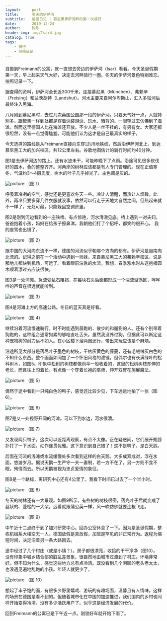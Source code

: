 ```yaml
---
layout:     post
title:      冬天的伊萨河
subtitle:   留德日记 | 慕尼黑伊萨河畔的第一次骑行
date:       2019-12-24
author:     陈陈
header-img: img/Isar4.jpg
catalog: true
tags:
    - 骑行
    - 网络日记
---
```


###


自搬到Freimann的公寓，就一直想去旁边的伊萨河（Isar）看看。今天圣诞假期第一天，早上起来天气大好，决定去河畔骑行一圈。冬天的伊萨河景色特别难忘。拍照记录一下。

据查得的资料，伊萨河全长近300千米，连接慕尼黑（München）、弗赖辛（Freising）和兰茨胡特（Landshut）。河水主要来自阿尔卑斯山，汇入多瑙河后最终注入黑海。

八月刚到慕尼黑时，去过几次英国公园那一段的伊萨河。只要天气好一点，人就特别多。跟赶集一样到处都是穿着泳装游泳、玩水、晒背的。一眼望过去仿佛到了海滩。然而这里德国人比在海滩还开放。不少人是一丝不挂的，有男有女。大家还都很坦然，没有一点觉得尴尬。可能他们认为这才是自己最真实的样子。

今天选择的路线是从Freimann直接向东穿过U6地铁线，然后沿伊萨河北上，到达慕尼黑工大的加兴校区。共12公里左右。谷歌地图估计的骑行时间约40分钟。

图1是去伊萨河边的路上。还有水迹未干，可能昨晚下了点雨。沿途可见很多砍伐好的圆木，叠的整整齐齐。河两岸的树林应该都是有人专门管理的。现在正值寒冬，气温约3～4摄氏度，树木的叶子几乎掉光了。主色调是灰的。

![picture](https://chenchenx.com/img/Isar1.jpg)
（图 1）

呼吸着冷冽的空气，感觉还是更喜欢冬天一些。冷让人清醒，而热让人烦躁。此外，再冷只要多穿几件衣服就没事，依然可以行走于天地大自然之间。但热起来就不一样了，无处可藏，只能躲回空调房里。

图2是刚到河边看到的一座铁桥。有点惊艳，河水清澈见底。桥上遇到一对夫妇，爸爸抱着小孩，妈妈在给孩子擦鼻涕。我朝他们打了个招呼，都笑的很开心。
我的座驾也出镜了。

![picture](https://chenchenx.com/img/Isar2.jpg)
（图 2）

跟中国的大河向东流不一样，德国的河流似乎朝哪个方向的都有。伊萨河是自南向北流的。记得之前在一个活动中遇到一师妹，来自慕尼黑工大的弗赖辛校区，说是那地儿都快到机场，可远了。看着眼前湍急的水流，我想，春季涨水时从这抱根圆木顺着漂过去应该很快。

图3是一处河滩。急流受乱石阻挡，在每块石头后面都形成一个湍流漩涡区，哗哗哗的声音在很远就能听到。

![picture](https://chenchenx.com/img/Isar3.jpg)
（图 3）

图4是河滩上方的高速公路。冬日的蓝天真是好看。

![picture](https://chenchenx.com/img/Isar4.jpg)
（图 4）

继续沿着河流慢速骑行。时不时能遇到晨跑的、散步的和遛狗的人。还有个别带着狗跑的，这种组合通常狗累的够呛直吐舌头。虽然我没养过狗，但据此可以断定这种宠物狗的耐力远不如人。在小区楼下溜两圈还行，带出来玩应该是个麻烦。

沿途所见大部分是落尽叶子墨色的树枝，干枯灰黄色的藤蔓，还有毛绒绒灰白色的不知什么东西。整个画面如同加了一个怀旧风格的滤镜。但偶尔也有长满绿叶的松科树木，如图5。印象中松树的树枝都像雨伞一般收着的，这里的松树树枝却伸的老长，而且往上勾着长。有点像一个穿着长袍的巫师，伸开双臂在施展魔法。

![picture](https://chenchenx.com/img/Isar5.jpg)
（图 5）

偶然于途中看到一只纯白色的鸭子，感觉还比较少见，下车远远地拍了一张（图6）。

![picture](https://chenchenx.com/img/Isar6.jpg)
（图 6）

图7是又一处视野开阔的河滩。可以下到水边，河水很清。

![picture](https://chenchenx.com/img/Isar7.jpg)
（图 7）

又发现两只鸭子。这次可以近距离观察，有点不太像。正在疑惑间，它们展开翅膀扑打了一下水面，动作连贯优雅。这下意识到自己错了！这不是鸭子，是白天鹅。

后面在河流的浅滩或水流缓慢处多次看到这样的白天鹅。大多成双成对，浮在水面，悠游岁月。据说天鹅一生严守一夫一妻制，若一方不在了，另一方则不食不眠，殉情而去。所以天鹅被视为忠贞爱情的象征。

图8是一个路标，离研究中心还有4公里了。我看下时间已过去了一个半小时。

![picture](https://chenchenx.com/img/Isar8.jpg)
（图 8）

冬天的树林还有一大景观。如图9所示。有些树的树枝很密，落光叶子后就变成了丝状的、蓬松的一大朵。远看就跟蒲公英一样，风一吹仿佛就要连根飞走。

![picture](https://chenchenx.com/img/Isar9.jpg)
（图 9）

中午近十二点终于到了加兴研究中心。回办公室休息了一下。因为是圣诞假期，整栋机械系大楼空无一人。德国放假是真放假，加班是罕见的非正常行为。返程为缩短时间，决定沿着另一条大路回去。

途中经过了几个村庄（或是小镇？）。房子都很漂亮，收拾的干干净净（图10）。没有印象中城乡结合部的脏乱差景象，很自然地由城市过渡到了村庄。环境非常好。但不知为什么，感觉这些地方总有点冷清。既没看到几个闲聊的老头老太太，也没遇见遍地乱跑的小孩。年轻人就更少了。

![picture](https://chenchenx.com/img/Isar10.jpg)
（图 10）

想起了丰子恺的画，有很多乡野里嬉戏、游玩的有趣场面，温馨且有人情味。这样的场景在德国是看不到的。但随着城市化在中国的加速推进，我们国内的乡村也同样开始变得冷清，没有多少活跃用户了。似乎这是经济发展的代价。


回到Freimann的公寓已是下午近一点。刚锁好车就开始下雨了。
